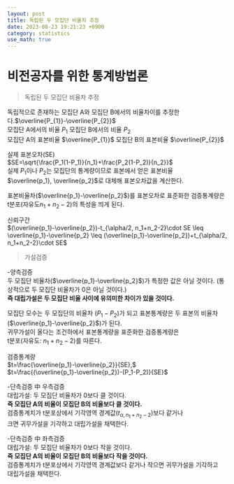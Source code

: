 ```yaml
---
layout: post
title: 독립된 두 모집단 비율차 추정  
date: 2023-08-23 19:21:23 +0900
category: statistics 
use_math: true
---
```

# 비전공자를 위한 통계방법론    
> 독립된 두 모집단 비율차 추정  

독립적으로 존재하는 모집단 A와 모집단 B에서의 비율차이를 추정한다.$\overline{P_{1}}-\overline{P_{2}}$  
모집단 A에서의 비율 $P_{1}$ 모집단 B에서의 비율 $P_{2}$  
모집단 A의 표본비율 $\overline{P_{1}}$ 모집단 B의 표본비율 $\overline{P_{2}}$  
  
실제 표본오차(SE)  
$SE=\sqrt{\frac{P_1(1-P_1)}{n_1}+\frac{P_2(1-P_2)}{n_2}}$  
실제 $P_1$이나 $P_2$는 모집단의 통계량이므로 표본에서 얻은 표본비율  
$\overline{p_1}, \overline{p_2}$로 대체해 표본오차값을 계산한다.    
  
표본비율차($\overline{p_1}-\overline{p_2}$)를 표본오차로 표준화한 검증통계량은  
t분포(자유도$n_1+n_2-2$)의 특성을 띄게 된다.  
  
신뢰구간  
$(\overline{p_1}-\overline{p_2})-t_{\alpha/2, n_1+n_2-2}\cdot SE \leq \overline{p_1}-\overline{p_2} \leq (\overline{p_1}-\overline{p_2})+t_{\alpha/2, n_1+n_2-2}\cdot SE$  
  
> 가설검증  

-양측검증  
두 모집단 비율차($\overline{p_1}-\overline{p_2}$)가 특정한 값은 아닐 것이다. (통상적으로 두 모집단 비율차가 0은 아닐 것이다.)  
**즉 대립가설은 두 모집단 비율 사이에 유의미한 차이가 있을 것이다.**  
  
모집단 모수는 두 모집단의 비율차 ($P_1-P_2$)가 되고 표본통계량은 두 표본의 비율차  
($\overline{p_1}-\overline{p_2}$)가 된다.  
귀무가설이 올다는 조건하에서 표본통계량을 표준화한 검증통계량은  
t분포(자유도: $n_1+n_2-2$)를 따른다.  
  
검증통계량  
$t=\frac{\overline{p_1}-\overline{p_2}}{SE},$  
$t=\frac{(\overline{p_1}-\overline{p_2})-(P_1-P_2)}{SE}$  
  
-단측검증 中 우측검증  
대립가설: 두 모집단 비율차가 0보다 클 것이다.  
**즉 모집단 A의 비율이 모집단 B의 비율보다 클 것이다.**    
검증통계치가 t분포상에서 기각영역 경계값($t_{\alpha, n_1+n_2-2}$)보다 같거나  
크면 귀무가설을 기각하고 대립가설을 채택한다.  

-단측검증 中 좌측검증  
대립가설: 두 모집단 비율차가 0보다 작을 것이다.  
**즉 모집단 A의 비율이 모집단 B의 비율보다 작을 것이다.**  
검증통계치가 t분포상에서 기각영역 경계값보다 같거나 작으면 귀무가설을 기각하고  
대립가설을 채택한다.  

